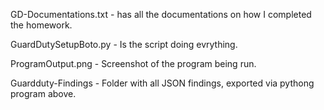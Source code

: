 GD-Documentations.txt - has all the documentations on how I completed the homework. 

GuardDutySetupBoto.py - Is the script doing evrything. 

ProgramOutput.png - Screenshot of the program being run. 

Guardduty-Findings - Folder with all JSON findings, exported via pythong program above. 